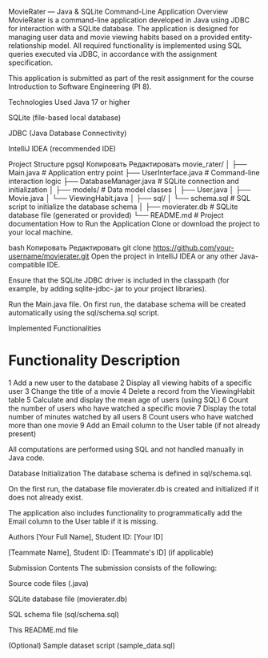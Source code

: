 MovieRater — Java & SQLite Command-Line Application
Overview
MovieRater is a command-line application developed in Java using JDBC for interaction with a SQLite database. The application is designed for managing user data and movie viewing habits based on a provided entity-relationship model. All required functionality is implemented using SQL queries executed via JDBC, in accordance with the assignment specification.

This application is submitted as part of the resit assignment for the course Introduction to Software Engineering (PI 8).

Technologies Used
Java 17 or higher

SQLite (file-based local database)

JDBC (Java Database Connectivity)

IntelliJ IDEA (recommended IDE)

Project Structure
pgsql
Копировать
Редактировать
movie_rater/
│
├── Main.java                 # Application entry point
├── UserInterface.java        # Command-line interaction logic
├── DatabaseManager.java      # SQLite connection and initialization
│
├── models/                   # Data model classes
│   ├── User.java
│   ├── Movie.java
│   └── ViewingHabit.java
│
├── sql/
│   └── schema.sql            # SQL script to initialize the database schema
│
├── movierater.db             # SQLite database file (generated or provided)
└── README.md                 # Project documentation
How to Run the Application
Clone or download the project to your local machine.

bash
Копировать
Редактировать
git clone https://github.com/your-username/movierater.git
Open the project in IntelliJ IDEA or any other Java-compatible IDE.

Ensure that the SQLite JDBC driver is included in the classpath (for example, by adding sqlite-jdbc-<version>.jar to your project libraries).

Run the Main.java file. On first run, the database schema will be created automatically using the sql/schema.sql script.

Implemented Functionalities
#	Functionality Description
1	Add a new user to the database
2	Display all viewing habits of a specific user
3	Change the title of a movie
4	Delete a record from the ViewingHabit table
5	Calculate and display the mean age of users (using SQL)
6	Count the number of users who have watched a specific movie
7	Display the total number of minutes watched by all users
8	Count users who have watched more than one movie
9	Add an Email column to the User table (if not already present)

All computations are performed using SQL and not handled manually in Java code.

Database Initialization
The database schema is defined in sql/schema.sql.

On the first run, the database file movierater.db is created and initialized if it does not already exist.

The application also includes functionality to programmatically add the Email column to the User table if it is missing.

Authors
[Your Full Name], Student ID: [Your ID]

[Teammate Name], Student ID: [Teammate's ID] (if applicable)

Submission Contents
The submission consists of the following:

Source code files (.java)

SQLite database file (movierater.db)

SQL schema file (sql/schema.sql)

This README.md file

(Optional) Sample dataset script (sample_data.sql)
